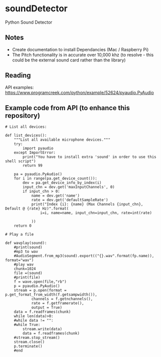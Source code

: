 # soundDetector
Python Sound Detector

## Notes

- Create documentation to install Dependancies (Mac / Raspberry Pi)
- The Pitch functionality is in accurate over 10,000 khz (to resolve - this could be the external sound card rather than the library)

## Reading

API examples: https://www.programcreek.com/python/example/52624/pyaudio.PyAudio

## Example code from API (to enhance this repository)

````
# List all devices:

def list_devices():
    """List all available microphone devices."""
    try:
        import pyaudio
    except ImportError:
        print("You have to install extra 'sound' in order to use this shell script")
        return 99

    pa = pyaudio.PyAudio()
    for i in range(pa.get_device_count()):
        dev = pa.get_device_info_by_index(i)
        input_chn = dev.get('maxInputChannels', 0)
        if input_chn > 0:
            name = dev.get('name')
            rate = dev.get('defaultSampleRate')
            print("Index {i}: {name} (Max Channels {input_chn}, Default @ {rate} Hz)".format(
                i=i, name=name, input_chn=input_chn, rate=int(rate)

            ))
    return 0 

# Play a file

def wavplay(sound):
    #print(sound)
    #mp3 to wav
    #AudioSegment.from_mp3(sound).export(("{}.wav".format(fp.name)), format="wav")
    #play wav
    chunk=1024
    file =(sound)
    #print(file)
    f = wave.open(file,"rb")
    p = pyaudio.PyAudio()
    stream = p.open(format = p.get_format_from_width(f.getsampwidth()),
            channels = f.getnchannels(),
            rate = f.getframerate(),
            output = True)
    data = f.readframes(chunk)
    while len(data)>0:
    #while data != "":
    #while True:
        stream.write(data)
        data = f.readframes(chunk)
    #stream.stop_stream()
    stream.close()
    p.terminate()
    #end 

````
